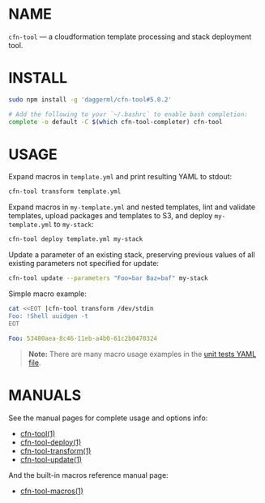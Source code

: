<!-- vim: set ft=markdown: -->
# NAME

`cfn-tool` &mdash; a cloudformation template processing and stack deployment tool.

# INSTALL

```bash
sudo npm install -g 'daggerml/cfn-tool#5.0.2'
```

```bash
# Add the following to your `~/.bashrc` to enable bash completion:
complete -o default -C $(which cfn-tool-completer) cfn-tool
```

# USAGE

Expand macros in `template.yml` and print resulting YAML to stdout:

```bash
cfn-tool transform template.yml
```

Expand macros in `my-template.yml` and nested templates, lint and validate
templates, upload packages and templates to S3, and deploy `my-template.yml`
to `my-stack`:

```bash
cfn-tool deploy template.yml my-stack
```

Update a parameter of an existing stack, preserving previous values of all
existing parameters not specified for update:

```bash
cfn-tool update --parameters "Foo=bar Baz=baf" my-stack
```

Simple macro example:

```bash
cat <<EOT |cfn-tool transform /dev/stdin
Foo: !Shell uuidgen -t
EOT
```
```yaml
Foo: 53480aea-8c46-11eb-a4b0-61c2b0470324
```

> **Note:** There are many macro usage examples in the [unit tests YAML file][6].

# MANUALS

See the manual pages for complete usage and options info:

* [cfn-tool(1)][1]
* [cfn-tool-deploy(1)][2]
* [cfn-tool-transform(1)][3]
* [cfn-tool-update(1)][4]

And the built-in macros reference manual page:

* [cfn-tool-macros(1)][5]

[1]: http://htmlpreview.github.io/?https://github.com/daggerml/cfn-tool/blob/5.0.2/man/cfn-tool.html
[2]: http://htmlpreview.github.io/?https://github.com/daggerml/cfn-tool/blob/5.0.2/man/cfn-tool-deploy.html
[3]: http://htmlpreview.github.io/?https://github.com/daggerml/cfn-tool/blob/5.0.2/man/cfn-tool-transform.html
[4]: http://htmlpreview.github.io/?https://github.com/daggerml/cfn-tool/blob/5.0.2/man/cfn-tool-update.html
[5]: http://htmlpreview.github.io/?https://github.com/daggerml/cfn-tool/blob/5.0.2/man/cfn-tool-macros.html
[6]: https://github.com/daggerml/cfn-tool/blob/5.0.2/test/macro.tests.yml
